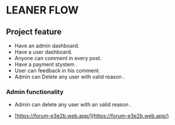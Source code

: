 # LEANER FLOW 

## Project feature 
- Have an admin dashboard.
- Have a user dashboard.
- Anyone can comment in every post.
- Have a payment stystem .
- User can feedback in his comment.
- Admin can Delete any user with valid reason .

### Admin functionality 
- Admin can delete any user with an valid reason .

- [https://forum-e3e2b.web.app/](https://forum-e3e2b.web.app/) 